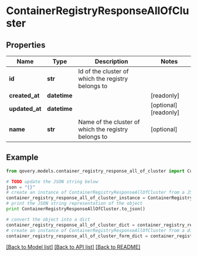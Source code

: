 # ContainerRegistryResponseAllOfCluster


## Properties
Name | Type | Description | Notes
------------ | ------------- | ------------- | -------------
**id** | **str** | Id of the cluster of which the registry belongs to | 
**created_at** | **datetime** |  | [readonly] 
**updated_at** | **datetime** |  | [optional] [readonly] 
**name** | **str** | Name of the cluster of which the registry belongs to | [optional] 

## Example

```python
from qovery.models.container_registry_response_all_of_cluster import ContainerRegistryResponseAllOfCluster

# TODO update the JSON string below
json = "{}"
# create an instance of ContainerRegistryResponseAllOfCluster from a JSON string
container_registry_response_all_of_cluster_instance = ContainerRegistryResponseAllOfCluster.from_json(json)
# print the JSON string representation of the object
print ContainerRegistryResponseAllOfCluster.to_json()

# convert the object into a dict
container_registry_response_all_of_cluster_dict = container_registry_response_all_of_cluster_instance.to_dict()
# create an instance of ContainerRegistryResponseAllOfCluster from a dict
container_registry_response_all_of_cluster_form_dict = container_registry_response_all_of_cluster.from_dict(container_registry_response_all_of_cluster_dict)
```
[[Back to Model list]](../README.md#documentation-for-models) [[Back to API list]](../README.md#documentation-for-api-endpoints) [[Back to README]](../README.md)


